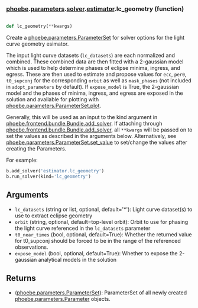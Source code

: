 ### [phoebe](phoebe.md).[parameters](phoebe.parameters.md).[solver](phoebe.parameters.solver.md).[estimator](phoebe.parameters.solver.estimator.md).lc_geometry (function)


```py

def lc_geometry(**kwargs)

```



Create a [phoebe.parameters.ParameterSet](phoebe.parameters.ParameterSet.md) for solver options for the
light curve geometry esimator.

The input light curve datasets (`lc_datasets`) are each normalized and
combined.  These combined data are then fitted with a 2-gaussian model
which is used to help determine phases of eclipse minima, ingress, and
egress.  These are then used to estimate and propose values for `ecc`, `per0`,
`t0_supconj` for the corresponding `orbit` as well as `mask_phases` (not included in `adopt_parameters`
by default).  If `expose_model` is True, the 2-gaussian model and the phases of minima,
ingress, and egress are exposed in the solution and available for
plotting with [phoebe.parameters.ParameterSet.plot](phoebe.parameters.ParameterSet.plot.md).

Generally, this will be used as an input to the kind argument in
[phoebe.frontend.bundle.Bundle.add_solver](phoebe.frontend.bundle.Bundle.add_solver.md).  If attaching through
[phoebe.frontend.bundle.Bundle.add_solver](phoebe.frontend.bundle.Bundle.add_solver.md), all `**kwargs` will be
passed on to set the values as described in the arguments below.  Alternatively,
see [phoebe.parameters.ParameterSet.set_value](phoebe.parameters.ParameterSet.set_value.md) to set/change the values
after creating the Parameters.

For example:

```py
b.add_solver('estimator.lc_geometry')
b.run_solver(kind='lc_geometry')
```

Arguments
----------
* `lc_datasets` (string or list, optional, default='*'): Light curve
    dataset(s) to use to extract eclipse geometry
* `orbit` (string, optional, default=top-level orbit): Orbit to use for
    phasing the light curve referenced in the `lc_datasets` parameter
* `t0_near_times` (bool, optional, default=True): Whether the returned value
    for t0_supconj should be forced to be in the range of the referenced
    observations.
* `expose_model` (bool, optional, default=True): Whether to expose the
    2-gaussian analytical models in the solution

Returns
--------
* ([phoebe.parameters.ParameterSet](phoebe.parameters.ParameterSet.md)): ParameterSet of all newly created
    [phoebe.parameters.Parameter](phoebe.parameters.Parameter.md) objects.

